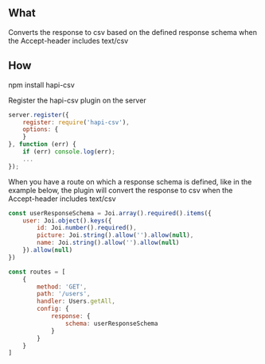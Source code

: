 ## What
Converts the response to csv based on the defined response schema when the Accept-header includes text/csv

## How

npm install hapi-csv

Register the hapi-csv plugin on the server

```javascript
server.register({
	register: require('hapi-csv'),
	options: {
	}
}, function (err) {
	if (err) console.log(err);
	...
});
```

When you have a route on which a response schema is defined, like in the example below, the plugin will convert the response to csv when the Accept-header includes text/csv

```javascript
const userResponseSchema = Joi.array().required().items({
	user: Joi.object().keys({
		id: Joi.number().required(),
		picture: Joi.string().allow('').allow(null),
		name: Joi.string().allow('').allow(null)
	}).allow(null)
})

const routes = [
	{
		method: 'GET',
		path: '/users',
		handler: Users.getAll,
		config: {
			response: {
				schema: userResponseSchema
			}
		}
	}
]
```

